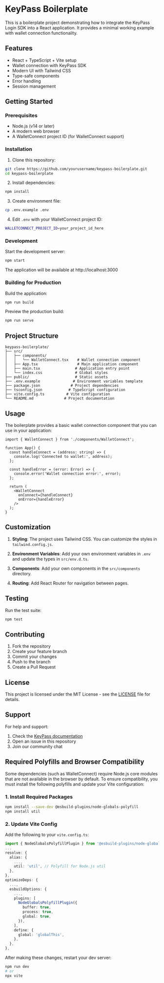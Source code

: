 # KeyPass Boilerplate

This is a boilerplate project demonstrating how to integrate the KeyPass Login SDK into a React application. It provides a minimal working example with wallet connection functionality.

## Features

- React + TypeScript + Vite setup
- Wallet connection with KeyPass SDK
- Modern UI with Tailwind CSS
- Type-safe components
- Error handling
- Session management

## Getting Started

### Prerequisites

- Node.js (v14 or later)
- A modern web browser
- A WalletConnect project ID (for WalletConnect support)

### Installation

1. Clone this repository:
```bash
git clone https://github.com/yourusername/keypass-boilerplate.git
cd keypass-boilerplate
```

2. Install dependencies:
```bash
npm install
```

3. Create environment file:
```bash
cp .env.example .env
```

4. Edit `.env` with your WalletConnect project ID:
```bash
WALLETCONNECT_PROJECT_ID=your_project_id_here
```

### Development

Start the development server:
```bash
npm start
```

The application will be available at http://localhost:3000

### Building for Production

Build the application:
```bash
npm run build
```

Preview the production build:
```bash
npm run serve
```

## Project Structure

```
keypass-boilerplate/
├── src/
│   ├── components/
│   │   └── WalletConnect.tsx    # Wallet connection component
│   ├── App.tsx                  # Main application component
│   ├── main.tsx                # Application entry point
│   └── index.css               # Global styles
├── public/                     # Static assets
├── .env.example               # Environment variables template
├── package.json              # Project dependencies
├── tsconfig.json            # TypeScript configuration
├── vite.config.ts          # Vite configuration
└── README.md              # Project documentation
```

## Usage

The boilerplate provides a basic wallet connection component that you can use in your application:

```tsx
import { WalletConnect } from './components/WalletConnect';

function App() {
  const handleConnect = (address: string) => {
    console.log('Connected to wallet:', address);
  };

  const handleError = (error: Error) => {
    console.error('Wallet connection error:', error);
  };

  return (
    <WalletConnect
      onConnect={handleConnect}
      onError={handleError}
    />
  );
}
```

## Customization

1. **Styling**: The project uses Tailwind CSS. You can customize the styles in `tailwind.config.js`.

2. **Environment Variables**: Add your own environment variables in `.env` and update the types in `src/env.d.ts`.

3. **Components**: Add your own components in the `src/components` directory.

4. **Routing**: Add React Router for navigation between pages.

## Testing

Run the test suite:
```bash
npm test
```

## Contributing

1. Fork the repository
2. Create your feature branch
3. Commit your changes
4. Push to the branch
5. Create a Pull Request

## License

This project is licensed under the MIT License - see the [LICENSE](LICENSE) file for details.

## Support

For help and support:

1. Check the [KeyPass documentation](https://github.com/uliana1one/keypass)
2. Open an issue in this repository
3. Join our community chat 

## Required Polyfills and Browser Compatibility

Some dependencies (such as WalletConnect) require Node.js core modules that are not available in the browser by default. To ensure compatibility, you must install the following polyfills and update your Vite configuration:

### 1. Install Required Packages

```bash
npm install --save-dev @esbuild-plugins/node-globals-polyfill
npm install util
```

### 2. Update Vite Config

Add the following to your `vite.config.ts`:

```ts
import { NodeGlobalsPolyfillPlugin } from '@esbuild-plugins/node-globals-polyfill';
...
resolve: {
  alias: {
    ...,
    util: 'util', // Polyfill for Node.js util
  },
},
optimizeDeps: {
  ...,
  esbuildOptions: {
    ...,
    plugins: [
      NodeGlobalsPolyfillPlugin({
        buffer: true,
        process: true,
        global: true,
      }),
    ],
    define: {
      global: 'globalThis',
    },
  },
},
```

After making these changes, restart your dev server:

```bash
npm run dev
# or
npx vite
``` 